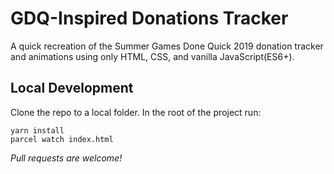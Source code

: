 # GDQ-Inspired Donations Tracker

A quick recreation of the Summer Games Done Quick 2019 donation tracker and animations using only HTML, CSS, and vanilla JavaScript(ES6+).

## Local Development

Clone the repo to a local folder.
In the root of the project run:
```
yarn install
parcel watch index.html
```

*Pull requests are welcome!*
